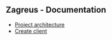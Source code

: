 ## Zagreus - Documentation

- [Project architecture](./project-architecture.md)
- [Create client](./create-client.md)
